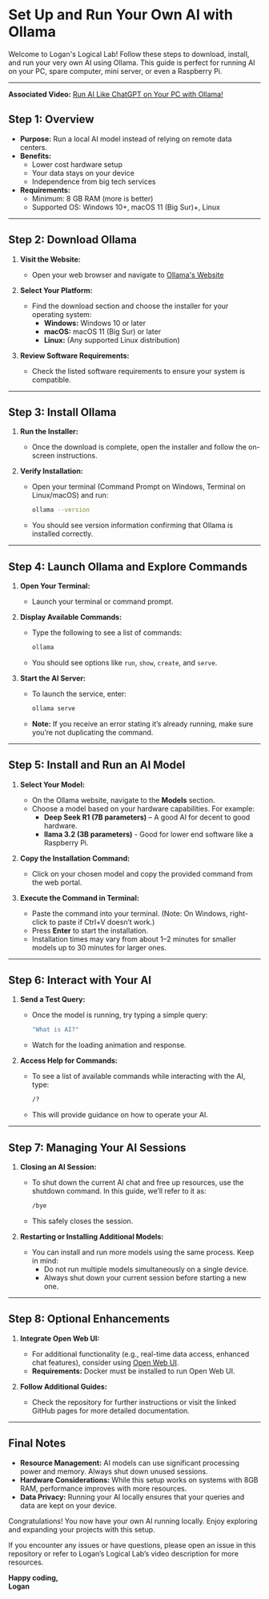 # Set Up and Run Your Own AI with Ollama

Welcome to Logan's Logical Lab! Follow these steps to download, install, and run your very own AI using Ollama. This guide is perfect for running AI on your PC, spare computer, mini server, or even a Raspberry Pi.

---

**Associated Video:** [Run AI Like ChatGPT on Your PC with Ollama!](https://youtu.be/mZJt-5zyYXk)

## Step 1: Overview

- **Purpose:** Run a local AI model instead of relying on remote data centers.
- **Benefits:**  
  - Lower cost hardware setup  
  - Your data stays on your device  
  - Independence from big tech services  
- **Requirements:**  
  - Minimum: 8 GB RAM (more is better)  
  - Supported OS: Windows 10+, macOS 11 (Big Sur)+, Linux  

---

## Step 2: Download Ollama

1. **Visit the Website:**  
   - Open your web browser and navigate to [Ollama's Website](https://www.ollama.com) 

2. **Select Your Platform:**  
   - Find the download section and choose the installer for your operating system:
     - **Windows:** Windows 10 or later
     - **macOS:** macOS 11 (Big Sur) or later
     - **Linux:** (Any supported Linux distribution)

3. **Review Software Requirements:**  
   - Check the listed software requirements to ensure your system is compatible.

---

## Step 3: Install Ollama

1. **Run the Installer:**  
   - Once the download is complete, open the installer and follow the on-screen instructions.

2. **Verify Installation:**  
   - Open your terminal (Command Prompt on Windows, Terminal on Linux/macOS) and run:
     ```bash
     ollama --version
     ```
   - You should see version information confirming that Ollama is installed correctly.

---

## Step 4: Launch Ollama and Explore Commands

1. **Open Your Terminal:**  
   - Launch your terminal or command prompt.

2. **Display Available Commands:**  
   - Type the following to see a list of commands:
     ```bash
     ollama
     ```
   - You should see options like `run`, `show`, `create`, and `serve`.

3. **Start the AI Server:**  
   - To launch the service, enter:
     ```bash
     ollama serve
     ```
   - **Note:** If you receive an error stating it’s already running, make sure you’re not duplicating the command.

---

## Step 5: Install and Run an AI Model

1. **Select Your Model:**  
   - On the Ollama website, navigate to the **Models** section.  
   - Choose a model based on your hardware capabilities. For example:
     - **Deep Seek R1 (7B parameters)** – A good AI for decent to good hardware.
     - **llama 3.2 (3B parameters)** - Good for lower end software like a Raspberry Pi.

2. **Copy the Installation Command:**  
   - Click on your chosen model and copy the provided command from the web portal.

3. **Execute the Command in Terminal:**  
   - Paste the command into your terminal. (Note: On Windows, right-click to paste if Ctrl+V doesn’t work.)
   - Press **Enter** to start the installation.
   - Installation times may vary from about 1–2 minutes for smaller models up to 30 minutes for larger ones.

---

## Step 6: Interact with Your AI

1. **Send a Test Query:**  
   - Once the model is running, try typing a simple query:
     ```bash
     "What is AI?"
     ```
   - Watch for the loading animation and response.

2. **Access Help for Commands:**  
   - To see a list of available commands while interacting with the AI, type:
     ```bash
     /?
     ```
   - This will provide guidance on how to operate your AI.

---

## Step 7: Managing Your AI Sessions

1. **Closing an AI Session:**  
   - To shut down the current AI chat and free up resources, use the shutdown command. In this guide, we’ll refer to it as:
     ```bash
     /bye
     ```
   - This safely closes the session.

2. **Restarting or Installing Additional Models:**  
   - You can install and run more models using the same process. Keep in mind:
     - Do not run multiple models simultaneously on a single device.
     - Always shut down your current session before starting a new one.

---

## Step 8: Optional Enhancements

1. **Integrate Open Web UI:**  
   - For additional functionality (e.g., real-time data access, enhanced chat features), consider using [Open Web UI]([https://github.com/openwebui](https://github.com/open-webui/open-webui)).
   - **Requirements:** Docker must be installed to run Open Web UI.

2. **Follow Additional Guides:**  
   - Check the repository for further instructions or visit the linked GitHub pages for more detailed documentation.

---

## Final Notes

- **Resource Management:** AI models can use significant processing power and memory. Always shut down unused sessions.
- **Hardware Considerations:** While this setup works on systems with 8GB RAM, performance improves with more resources.
- **Data Privacy:** Running your AI locally ensures that your queries and data are kept on your device.

Congratulations! You now have your own AI running locally. Enjoy exploring and expanding your projects with this setup.

If you encounter any issues or have questions, please open an issue in this repository or refer to Logan’s Logical Lab’s video description for more resources.

**Happy coding,**  
**Logan**  
